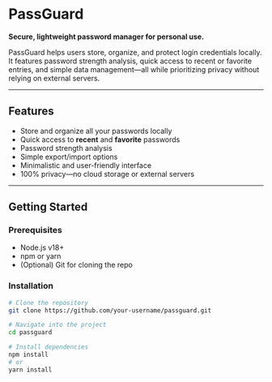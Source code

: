 # PassGuard

**Secure, lightweight password manager for personal use.**  

PassGuard helps users store, organize, and protect login credentials locally. It features password strength analysis, quick access to recent or favorite entries, and simple data management—all while prioritizing privacy without relying on external servers.

---

## Features
- Store and organize all your passwords locally
- Quick access to **recent** and **favorite** passwords
- Password strength analysis
- Simple export/import options
- Minimalistic and user-friendly interface
- 100% privacy—no cloud storage or external servers

---

## Getting Started

### Prerequisites
- Node.js v18+
- npm or yarn
- (Optional) Git for cloning the repo

### Installation
```bash
# Clone the repository
git clone https://github.com/your-username/passguard.git

# Navigate into the project
cd passguard

# Install dependencies
npm install
# or
yarn install
